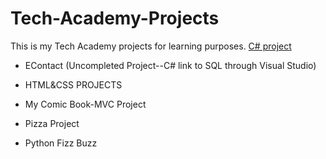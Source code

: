 # Tech-Academy-Projects
This is my Tech Academy projects for learning purposes.
[C# project]()

- EContact (Uncompleted Project--C# link to SQL through Visual Studio)
+ HTML&CSS PROJECTS
* My Comic Book-MVC Project
- Pizza Project
+ Python Fizz Buzz


